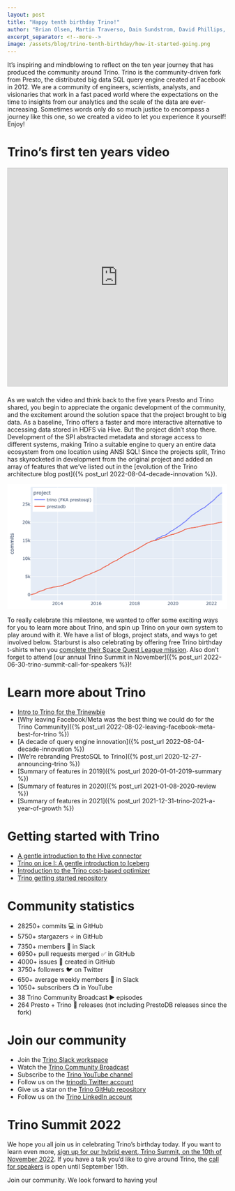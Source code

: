 ```yaml
---
layout: post
title: "Happy tenth birthday Trino!"
author: "Brian Olsen, Martin Traverso, Dain Sundstrom, David Phillips, Eric Hwang"
excerpt_separator: <!--more-->
image: /assets/blog/trino-tenth-birthday/how-it-started-going.png
---
```


It’s inspiring and mindblowing to reflect on the ten year journey that has
produced the community around Trino. Trino is the community-driven fork from
Presto, the distributed big data SQL query engine created at Facebook in 2012. We
are a community of engineers, scientists, analysts, and visionaries that work in
a fast paced world where the expectations on the time to insights from our
analytics and the scale of the data are ever-increasing. Sometimes words only do
so much justice to encompass a journey like this one, so we created a video to
let you experience it yourself! Enjoy!

<!--more-->

# Trino’s first ten years video

<iframe src="https://www.youtube.com/embed/hPD95_-bZZw" width="800" height="500" frameborder="0" marginwidth="0" marginheight="0" scrolling="no" style="border:1px solid #CCC; border-width:1px; 
margin-bottom:5px; max-width: 100%;" allowfullscreen=""> 
</iframe>

As we watch the video and think back to the five years Presto and Trino shared,
you begin to appreciate the organic development of the community, and the
excitement around the solution space that the project brought to big data. As a
baseline, Trino offers a faster and more interactive alternative to accessing
data stored in HDFS via Hive. But the project didn’t stop there. Development of
the SPI abstracted metadata and storage access to different
systems, making Trino a suitable engine to query an entire data ecosystem from
one location using ANSI SQL! Since the projects split, Trino has skyrocketed in
development from the original project and added an array of features that
we’ve listed out in the [evolution of the Trino architecture blog post]({% post_url 2022-08-04-decade-innovation %}).

![](/assets/blog/trino-tenth-birthday/trajectory.png)

To really celebrate this milestone, we wanted to offer some exciting ways for
you to learn more about Trino, and spin up Trino on your own system to play
around with it. We have a list of blogs, project stats, and ways to get involved
below. Starburst is also celebrating by offering free Trino birthday t-shirts
when you 
[complete their Space Quest League mission](https://www.starburst.io/sweepstakes/?utm_campaign=space-quest).
Also don’t forget to attend 
[our annual Trino Summit in November]({% post_url 2022-06-30-trino-summit-call-for-speakers %})!

# Learn more about Trino

* [Intro to Trino for the Trinewbie](https://medium.com/p/a5a1088d3114)
* [Why leaving Facebook/Meta was the best thing we could do for the Trino Community]({% post_url 2022-08-02-leaving-facebook-meta-best-for-trino %})
* [A decade of query engine innovation]({% post_url 2022-08-04-decade-innovation %})
* [We’re rebranding PrestoSQL to Trino]({% post_url 2020-12-27-announcing-trino %})
* [Summary of features in 2019]({% post_url 2020-01-01-2019-summary %})
* [Summary of features in 2020]({% post_url 2021-01-08-2020-review %})
* [Summary of features in 2021]({% post_url 2021-12-31-trino-2021-a-year-of-growth %})

# Getting started with Trino

* [A gentle introduction to the Hive connector](https://trino.io/blog/2020/10/20/intro-to-hive-connector.html)
* [Trino on ice I: A gentle introduction to Iceberg](https://trino.io/blog/2021/05/03/a-gentle-introduction-to-iceberg.html)
* [Introduction to the Trino cost-based optimizer](https://trino.io/blog/2019/07/04/cbo-introduction.html)
* [Trino getting started repository](https://github.com/bitsondatadev/trino-getting-started)

# Community statistics

* 28250+ commits 💻 in GitHub
* 5750+ stargazers ⭐ in GitHub
* 7350+ members 👋 in Slack
* 6950+ pull requests merged ✅ in GitHub
* 4000+ issues 📝 created in GitHub
* 3750+ followers 🐦 on Twitter
* 650+ average weekly members 💬 in Slack
* 1050+ subscribers 📺 in YouTube
* 38 Trino Community Broadcast ▶️ episodes
* 264 Presto + Trino 🚀 releases (not including PrestoDB releases since the 
fork)

# Join our community

* Join the [Trino Slack workspace]({{site.base}}/slack.html)
* Watch the [Trino Community Broadcast]({{site.base}}/broadcast/)
* Subscribe to the [Trino YouTube channel](https://www.youtube.com/c/trinodb)
* Follow us on the [trinodb Twitter account](https://twitter.com/trinodb)
* Give us a star on the [Trino GitHub repository](https://github.com/trinodb/trino)
* Follow us on the [Trino LinkedIn account](https://www.linkedin.com/company/trino-software-foundation)

# Trino Summit 2022

We hope you all join us in celebrating Trino’s birthday today. If you want to 
learn even more, 
[sign up for our hybrid event, Trino Summit, on the 10th of November 2022](https://www.starburst.io/info/trinosummit/).
If you have a talk you’d like to give around Trino, the 
[call for speakers](https://www.starburst.io/info/trinosummit/#sponsors) is open
until September 15th.

Join our community. We look forward to having you!